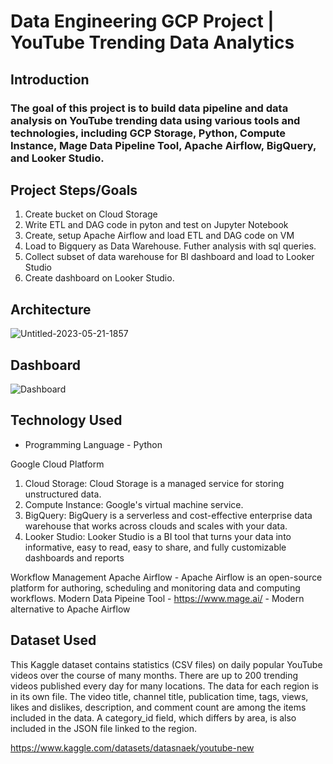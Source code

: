# Data Engineering GCP Project | YouTube Trending Data Analytics
 
## Introduction
### The goal of this project is to build data pipeline and data analysis on YouTube trending data using various tools and technologies, including GCP Storage, Python, Compute Instance, Mage Data Pipeline Tool, Apache Airflow, BigQuery, and Looker Studio.

## Project Steps/Goals
1. Create bucket on Cloud Storage
2. Write ETL and DAG code in pyton and test on Jupyter Notebook 
3. Create, setup Apache Airflow and load ETL and DAG code on VM
4. Load to Bigquery as Data Warehouse. Futher analysis with sql queries.
5. Collect subset of data warehouse for BI dashboard and load to Looker Studio
6. Create dashboard on Looker Studio.

## Architecture
![Untitled-2023-05-21-1857](https://github.com/evanchen1233/Data-Engineering-Pipeline-GCP-Project-Youtube-Trending-Data/assets/101177476/59bbfdba-de9b-4cf5-b4a8-8c45aebd17b4)

## Dashboard
![Dashboard](https://github.com/evanchen1233/Data-Engineering-Pipeline-GCP-Project-Youtube-Trending-Data/assets/101177476/dd7b527c-f410-4290-82ca-a9d92e9947bc)

## Technology Used

* Programming Language - Python

Google Cloud Platform
1. Cloud Storage: Cloud Storage is a managed service for storing unstructured data.
2. Compute Instance: Google's virtual machine service.
3. BigQuery: BigQuery is a serverless and cost-effective enterprise data warehouse that works across clouds and scales with your data.
4. Looker Studio: Looker Studio is a BI tool that turns your data into informative, easy to read, easy to share, and fully customizable dashboards and reports

Workflow Management
Apache Airflow - Apache Airflow is an open-source platform for authoring, scheduling and monitoring data and computing workflows.
Modern Data Pipeine Tool - https://www.mage.ai/ - Modern alternative to Apache Airflow 

## Dataset Used

This Kaggle dataset contains statistics (CSV files) on daily popular YouTube videos over the course of many months. There are up to 200 trending videos published every day for many locations. The data for each region is in its own file. The video title, channel title, publication time, tags, views, likes and dislikes, description, and comment count are among the items included in the data. A category_id field, which differs by area, is also included in the JSON file linked to the region.

https://www.kaggle.com/datasets/datasnaek/youtube-new
